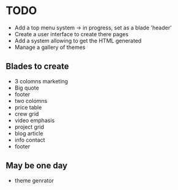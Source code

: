 # TODO

* Add a top menu system -> in progress, set as a blade 'header'
* Create a user interface to create there pages
* Add a system allowing to get the HTML generated
* Manage a gallery of themes 


## Blades to create

* 3 colomns marketing
* Big quote
* footer
* two colomns
* price table
* crew grid
* video emphasis
* project grid
* blog article
* info contact
* footer


## May be one day

* theme genrator